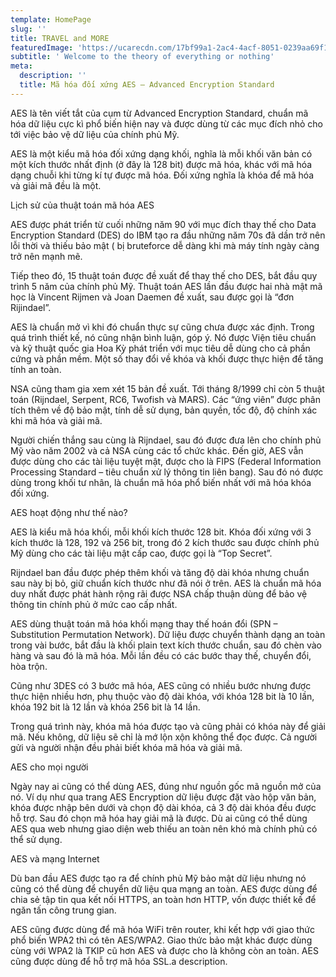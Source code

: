 ```yaml
---
template: HomePage
slug: ''
title: TRAVEL and MORE
featuredImage: 'https://ucarecdn.com/17bf99a1-2ac4-4acf-8051-0239aa69f1f0/'
subtitle: ' Welcome to the theory of everything or nothing'
meta:
  description: ''
  title: Mã hóa đối xứng AES – Advanced Encryption Standard
---
```

AES là tên viết tắt của cụm từ Advanced Encryption Standard, chuẩn mã hóa dữ liệu cực kì phổ biến hiện nay và được dùng từ các mục đích nhỏ cho tới việc bảo vệ dữ liệu của chính phủ Mỹ.



AES là một kiểu mã hóa đối xứng dạng khối, nghĩa là mỗi khối văn bản có một kích thước nhất định (ở đây là 128 bit) được mã hóa, khác với mã hóa dạng chuỗi khi từng kí tự được mã hóa. Đối xứng nghĩa là khóa để mã hóa và giải mã đều là một.

Lịch sử của thuật toán mã hóa AES



AES được phát triển từ cuối những năm 90 với mục đích thay thế cho Data Encryption Standard (DES) do IBM tạo ra đầu những năm 70s đã dần trở nên lỗi thời và thiếu bảo mật ( bị bruteforce dễ dàng khi mà máy tính ngày càng trở nên mạnh mẽ.



Tiếp theo đó, 15 thuật toán được đề xuất để thay thế cho DES, bắt đầu quy trình 5 năm của chính phủ Mỹ. Thuật toán AES lần đầu được hai nhà mật mã học là Vincent Rijmen và Joan Daemen đề xuất, sau được gọi là “đơn Rijindael”.



AES là chuẩn mở vì khi đó chuẩn thực sự cũng chưa được xác định. Trong quá trình thiết kế, nó cũng nhận bình luận, góp ý. Nó được Viện tiêu chuẩn và kỹ thuật quốc gia Hoa Kỳ phát triển với mục tiêu dễ dùng cho cả phần cứng và phần mềm. Một số thay đổi về khóa và khối được thực hiện để tăng tính an toàn.



NSA cũng tham gia xem xét 15 bản đề xuất. Tới tháng 8/1999 chỉ còn 5 thuật toán (Rijndael, Serpent, RC6, Twofish và MARS). Các “ứng viên” được phân tích thêm về độ bảo mật, tính dễ sử dụng, bản quyền, tốc độ, độ chính xác khi mã hóa và giải mã.



Người chiến thắng sau cùng là Rijndael, sau đó được đưa lên cho chính phủ Mỹ vào năm 2002 và cả NSA cùng các tổ chức khác. Đến giờ, AES vẫn được dùng cho các tài liệu tuyệt mật, được cho là FIPS (Federal Information Processing Standard – tiêu chuẩn xử lý thông tin liên bang). Sau đó nó được dùng trong khối tư nhân, là chuẩn mã hóa phổ biến nhất với mã hóa khóa đối xứng.

AES hoạt động như thế nào?



AES là kiểu mã hóa khối, mỗi khối kích thước 128 bit. Khóa đối xứng với 3 kích thước là 128, 192 và 256 bit, trong đó 2 kích thước sau được chính phủ Mỹ dùng cho các tài liệu mật cấp cao, được gọi là “Top Secret”.



Rijndael ban đầu được phép thêm khối và tăng độ dài khóa nhưng chuẩn sau này bị bỏ, giữ chuẩn kích thước như đã nói ở trên. AES là chuẩn mã hóa duy nhất được phát hành rộng rãi được NSA chấp thuận dùng để bảo vệ thông tin chính phủ ở mức cao cấp nhất.



AES dùng thuật toán mã hóa khối mạng thay thế hoán đổi (SPN – Substitution Permutation Network). Dữ liệu được chuyển thành dạng an toàn trong vài bước, bắt đầu là khối plain text kích thước chuẩn, sau đó chèn vào hàng và sau đó là mã hóa. Mỗi lần đều có các bước thay thế, chuyển đổi, hòa trộn.



Cũng như 3DES có 3 bước mã hóa, AES cũng có nhiều bước nhưng được thực hiện nhiều hơn, phụ thuộc vào độ dài khóa, với khóa 128 bit là 10 lần, khóa 192 bit là 12 lần và khóa 256 bit là 14 lần.



Trong quá trình này, khóa mã hóa được tạo và cũng phải có khóa này để giải mã. Nếu không, dữ liệu sẽ chỉ là mớ lộn xộn không thể đọc được. Cả người gửi và người nhận đều phải biết khóa mã hóa và giải mã.

AES cho mọi người



Ngày nay ai cũng có thể dùng AES, đúng như nguồn gốc mã nguồn mở của nó. Ví dụ như qua trang AES Encryption dữ liệu được đặt vào hộp văn bản, khóa được nhập bên dưới và chọn độ dài khóa, cả 3 độ dài khóa đều được hỗ trợ. Sau đó chọn mã hóa hay giải mã là được. Dù ai cũng có thể dùng AES qua web nhưng giao diện web thiếu an toàn nên khó mà chính phủ có thể sử dụng.

AES và mạng Internet



Dù ban đầu AES được tạo ra để chính phủ Mỹ bảo mật dữ liệu nhưng nó cũng có thể dùng để chuyển dữ liệu qua mạng an toàn. AES được dùng để chia sẻ tập tin qua kết nối HTTPS, an toàn hơn HTTP, vốn được thiết kế để ngăn tấn công trung gian.



AES cũng được dùng để mã hóa WiFi trên router, khi kết hợp với giao thức phổ biến WPA2 thì có tên AES/WPA2. Giao thức bảo mật khác được dùng cùng với WPA2 là TKIP cũ hơn AES và được cho là không còn an toàn. AES cũng được dùng để hỗ trợ mã hóa SSL.a description.
